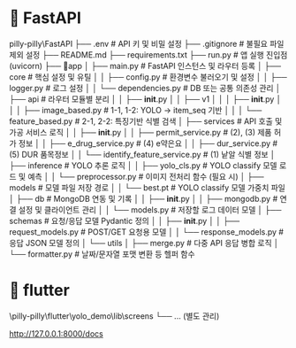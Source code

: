 # 📁 FastAPI
pilly-pilly\FastAPI
├── .env                           # API 키 및 비밀 설정
├── .gitignore                     # 불필요 파일 제외 설정
├── README.md
├── requirements.txt
├── run.py                         # 앱 실행 진입점 (uvicorn)
├── 📁app
│   ├── main.py                    # FastAPI 인스턴스 및 라우터 등록
│   ├── core                       # 핵심 설정 및 유틸
│   │   ├── config.py              # 환경변수 불러오기 및 설정
│   │   ├── logger.py              # 로그 설정
│   │   └── dependencies.py        # DB 또는 공통 의존성 관리
│   ├── api                        # 라우터 모듈별 분리
│   │   ├── __init__.py
│   │   ├── v1
│   │   │   ├── __init__.py
│   │   │   ├── image_based.py     # 1-1, 1-2: YOLO → item_seq 기반
│   │   │   └── feature_based.py   # 2-1, 2-2: 특징기반 식별 검색
│   ├── services                   # API 호출 및 가공 서비스 로직
│   │   ├── __init__.py
│   │   ├── permit_service.py      # (2), (3) 제품 허가 정보
│   │   ├── e_drug_service.py    # (4) e약은요
│   │   ├── dur_service.py         # (5) DUR 품목정보
│   │   └── identify_feature_service.py    # (1) 낱알 식별 정보
│   ├── inference                  # YOLO 추론 로직
│   │   ├── yolo_cls.py            # YOLO classify 모델 로드 및 예측
│   │   └── preprocessor.py        # 이미지 전처리 함수 (필요 시)
│   ├── models                     # 모델 파일 저장 경로
│   │   └── best.pt                # YOLO classify 모델 가중치 파일
│   ├── db                         # MongoDB 연동 및 기록
│   │   ├── __init__.py
│   │   ├── mongodb.py             # 연결 설정 및 클라이언트 관리
│   │   └── models.py              # 저장할 로그 데이터 모델
│   ├── schemas                    # 요청/응답 모델 Pydantic 정의
│   │   ├── __init__.py
│   │   ├── request_models.py      # POST/GET 요청용 모델
│   │   └── response_models.py     # 응답 JSON 모델 정의
│   └── utils
│       ├── merge.py               # 다중 API 응답 병합 로직
│       └── formatter.py           # 날짜/문자열 포맷 변환 등 헬퍼 함수

# 📁 flutter
\pilly-pilly\flutter\yolo_demo\lib\screens
└── ... (별도 관리)

http://127.0.0.1:8000/docs